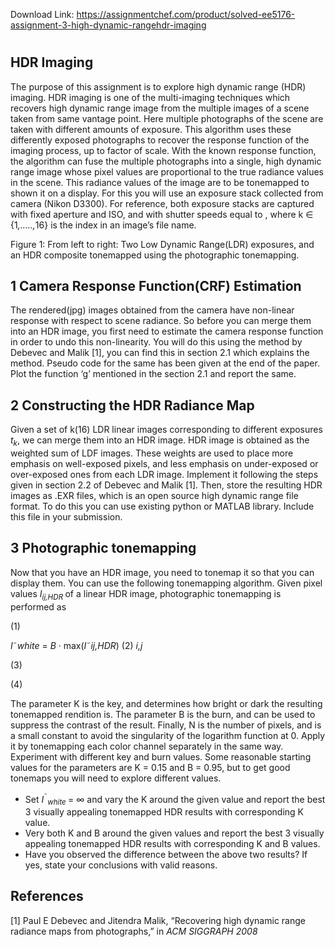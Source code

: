 Download Link: https://assignmentchef.com/product/solved-ee5176-assignment-3-high-dynamic-rangehdr-imaging
<br>
<h1></h1>

<h2>HDR Imaging</h2>

The purpose of this assignment is to explore high dynamic range (HDR) imaging. HDR imaging is one of the multi-imaging techniques which recovers high dynamic range image from the multiple images of a scene taken from same vantage point. Here multiple photographs of the scene are taken with different amounts of exposure. This algorithm uses these differently exposed photographs to recover the response function of the imaging process, up to factor of scale. With the known response function, the algorithm can fuse the multiple photographs into a single, high dynamic range image whose pixel values are proportional to the true radiance values in the scene. This radiance values of the image are to be tonemapped to shown it on a display. For this you will use an exposure stack collected from camera (Nikon D3300). For reference, both exposure stacks are captured with fixed aperture and ISO, and with shutter speeds equal to , where k ∈ {1<em>,…..,</em>16} is the index in an image’s file name.

Figure 1: From left to right: Two Low Dynamic Range(LDR) exposures, and an HDR composite tonemapped using the photographic tonemapping.

<h2>1          Camera Response Function(CRF) Estimation</h2>

The rendered(jpg) images obtained from the camera have non-linear response with respect to scene radiance. So before you can merge them into an HDR image, you first need to estimate the camera response function in order to undo this non-linearity. You will do this using the method by Debevec and Malik [1], you can find this in section 2.1 which explains the method. Pseudo code for the same has been given at the end of the paper. Plot the function ‘g’ mentioned in the section 2.1 and report the same.

<h2>2          Constructing the HDR Radiance Map</h2>

Given a set of k(16) LDR linear images corresponding to different exposures <em>t<sub>k</sub></em>, we can merge them into an HDR image. HDR image is obtained as the weighted sum of LDF images. These weights are used to place more emphasis on well-exposed pixels, and less emphasis on under-exposed or over-exposed ones from each LDR image. Implement it following the steps given in section 2.2 of Debevec and Malik [1]. Then, store the resulting HDR images as .EXR files, which is an open source high dynamic range file format. To do this you can use existing python or MATLAB library. Include this file in your submission.

<h2>3       Photographic tonemapping</h2>

Now that you have an HDR image, you need to tonemap it so that you can display them. You can use the following tonemapping algorithm. Given pixel values <em>I<sub>ij,HDR </sub></em>of a linear HDR image, photographic tonemapping is performed as

(1)

<em>I</em>˜<em>white </em>= <em>B </em>· max(<em>I</em>˜<em>ij,HDR</em>)        (2) <em>i,j</em>

(3)

(4)

The parameter K is the key, and determines how bright or dark the resulting tonemapped rendition is. The parameter B is the burn, and can be used to suppress the contrast of the result. Finally, N is the number of pixels, and <em> </em>is a small constant to avoid the singularity of the logarithm function at 0. Apply it by tonemapping each color channel separately in the same way. Experiment with different key and burn values. Some reasonable starting values for the parameters are K = 0.15 and B = 0.95, but to get good tonemaps you will need to explore different values.

<ul>

 <li>Set <em>I</em><sup>˜</sup><em><sub>white </sub></em>= ∞ and vary the K around the given value and report the best 3 visually appealing tonemapped HDR results with corresponding K value.</li>

 <li>Very both K and B around the given values and report the best 3 visually appealing tonemapped HDR results with corresponding K and B values.</li>

 <li>Have you observed the difference between the above two results? If yes, state your conclusions with valid reasons.</li>

</ul>

<h2>References</h2>

[1] Paul E Debevec and Jitendra Malik, “Recovering high dynamic range radiance maps from photographs,” in <em>ACM SIGGRAPH 2008 </em>